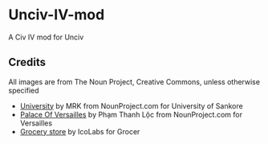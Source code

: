 # Unciv-IV-mod
A Civ IV mod for Unciv


## Credits

All images are from The Noun Project, Creative Commons, unless otherwise specified

- [University](https://thenounproject.com/icon/university-2908697/) by MRK from NounProject.com for University of Sankore
- [Palace Of Versailles](https://thenounproject.com/icon/palace-of-versailles-2322278/) by Phạm Thanh Lộc from NounProject.com for Versailles
- [Grocery store](https://thenounproject.com/icon/grocery-store-4116484/) by IcoLabs for Grocer